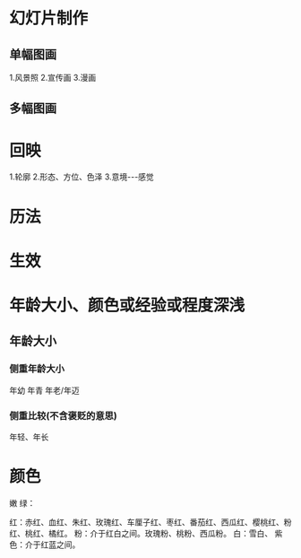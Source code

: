 # 幻灯片制作
## 单幅图画
1.风景照
2.宣传画
3.漫画

## 多幅图画
# 回映
1.轮廓
2.形态、方位、色泽
3.意境---感觉

# 历法
# 生效

# 年龄大小、颜色或经验或程度深浅
## 年龄大小
### 侧重年龄大小
年幼
年青
年老/年迈

### 侧重比较(不含褒贬的意思)
年轻、年长
# 颜色
嫩
绿：

红：赤红、血红、朱红、玫瑰红、车厘子红、枣红、番茄红、西瓜红、樱桃红、粉红、桃红、橘红。
粉：介于红白之间。玫瑰粉、桃粉、西瓜粉。
白：雪白、
紫色：介于红蓝之间。

